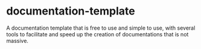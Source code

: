 # documentation-template
 A documentation template that is free to use and simple to use, with several tools to facilitate and speed up the creation of documentations that is not massive.
